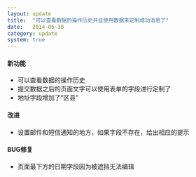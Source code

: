 ```yaml
---
layout: update
title:  "可以查看数据的操作历史并且使用数据来定制成功消息了"
date:   2014-06-30
category: update
system: true
---
```


#### 新功能
* 可以查看数据的操作历史 
* 提交数据之后的页面文字可以使用表单的字段进行定制了 
* 地址字段增加了“区县”


#### 改进 
* 设置邮件和短信通知的地方，如果字段不存在，给出相应的提示

#### BUG修复
* 页面最下方的日期字段因为被遮挡无法编辑
